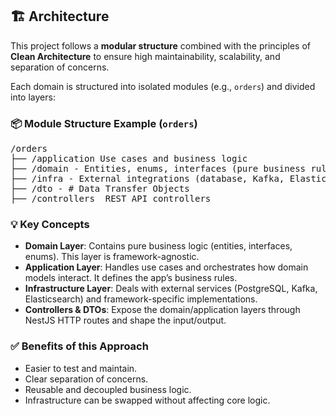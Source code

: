 ## 🏗️ Architecture

This project follows a **modular structure** combined with the principles of **Clean Architecture** to ensure high maintainability, scalability, and separation of concerns.

Each domain is structured into isolated modules (e.g., `orders`) and divided into layers:

### 📦 Module Structure Example (`orders`)

<pre>
/orders
├── /application Use cases and business logic
├── /domain - Entities, enums, interfaces (pure business rules) │ 
├── /infra - External integrations (database, Kafka, Elasticsearch, etc.) │
├── /dto - # Data Transfer Objects 
├── /controllers  REST API controllers 
</pre>

### 💡 Key Concepts

- **Domain Layer**: Contains pure business logic (entities, interfaces, enums). This layer is framework-agnostic.
- **Application Layer**: Handles use cases and orchestrates how domain models interact. It defines the app’s business rules.
- **Infrastructure Layer**: Deals with external services (PostgreSQL, Kafka, Elasticsearch) and framework-specific implementations.
- **Controllers & DTOs**: Expose the domain/application layers through NestJS HTTP routes and shape the input/output.

### ✅ Benefits of this Approach

- Easier to test and maintain.
- Clear separation of concerns.
- Reusable and decoupled business logic.
- Infrastructure can be swapped without affecting core logic.
